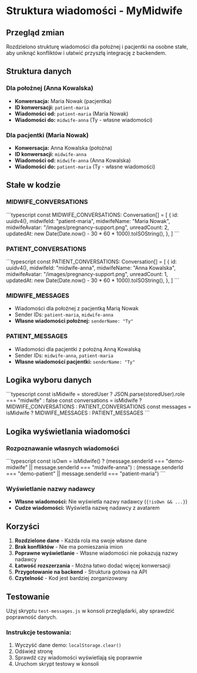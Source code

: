 # Struktura wiadomości - MyMidwife

## Przegląd zmian

Rozdzielono strukturę wiadomości dla położnej i pacjentki na osobne stałe, aby uniknąć konfliktów i ułatwić przyszłą integrację z backendem.

## Struktura danych

### Dla położnej (Anna Kowalska)
- **Konwersacja:** Maria Nowak (pacjentka)
- **ID konwersacji:** `patient-maria`
- **Wiadomości od:** `patient-maria` (Maria Nowak)
- **Wiadomości do:** `midwife-anna` (Ty - własne wiadomości)

### Dla pacjentki (Maria Nowak)
- **Konwersacja:** Anna Kowalska (położna)
- **ID konwersacji:** `midwife-anna`
- **Wiadomości od:** `midwife-anna` (Anna Kowalska)
- **Wiadomości do:** `patient-maria` (Ty - własne wiadomości)

## Stałe w kodzie

### MIDWIFE_CONVERSATIONS
\`\`\`typescript
const MIDWIFE_CONVERSATIONS: Conversation[] = [
  {
    id: uuidv4(),
    midwifeId: "patient-maria",
    midwifeName: "Maria Nowak",
    midwifeAvatar: "/images/pregnancy-support.png",
    unreadCount: 2,
    updatedAt: new Date(Date.now() - 30 * 60 * 1000).toISOString(),
  },
]
\`\`\`

### PATIENT_CONVERSATIONS
\`\`\`typescript
const PATIENT_CONVERSATIONS: Conversation[] = [
  {
    id: uuidv4(),
    midwifeId: "midwife-anna",
    midwifeName: "Anna Kowalska",
    midwifeAvatar: "/images/pregnancy-support.png",
    unreadCount: 1,
    updatedAt: new Date(Date.now() - 30 * 60 * 1000).toISOString(),
  },
]
\`\`\`

### MIDWIFE_MESSAGES
- Wiadomości dla położnej z pacjentką Marią Nowak
- Sender IDs: `patient-maria`, `midwife-anna`
- **Własne wiadomości położnej:** `senderName: "Ty"`

### PATIENT_MESSAGES
- Wiadomości dla pacjentki z położną Anną Kowalską
- Sender IDs: `midwife-anna`, `patient-maria`
- **Własne wiadomości pacjentki:** `senderName: "Ty"`

## Logika wyboru danych

\`\`\`typescript
const isMidwife = storedUser ? JSON.parse(storedUser).role === "midwife" : false
const conversations = isMidwife ? MIDWIFE_CONVERSATIONS : PATIENT_CONVERSATIONS
const messages = isMidwife ? MIDWIFE_MESSAGES : PATIENT_MESSAGES
\`\`\`

## Logika wyświetlania wiadomości

### Rozpoznawanie własnych wiadomości
\`\`\`typescript
const isOwn = isMidwife() 
  ? (message.senderId === "demo-midwife" || message.senderId === "midwife-anna")
  : (message.senderId === "demo-patient" || message.senderId === "patient-maria")
\`\`\`

### Wyświetlanie nazwy nadawcy
- **Własne wiadomości:** Nie wyświetla nazwy nadawcy (`{!isOwn && ...}`)
- **Cudze wiadomości:** Wyświetla nazwę nadawcy z avatarem

## Korzyści

1. **Rozdzielone dane** - Każda rola ma swoje własne dane
2. **Brak konfliktów** - Nie ma pomieszania imion
3. **Poprawne wyświetlanie** - Własne wiadomości nie pokazują nazwy nadawcy
4. **Łatwość rozszerzania** - Można łatwo dodać więcej konwersacji
5. **Przygotowanie na backend** - Struktura gotowa na API
6. **Czytelność** - Kod jest bardziej zorganizowany

## Testowanie

Użyj skryptu `test-messages.js` w konsoli przeglądarki, aby sprawdzić poprawność danych.

### Instrukcje testowania:
1. Wyczyść dane demo: `localStorage.clear()`
2. Odśwież stronę
3. Sprawdź czy wiadomości wyświetlają się poprawnie
4. Uruchom skrypt testowy w konsoli
